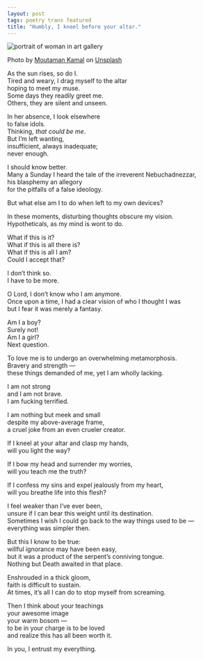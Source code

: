 ```yaml
---
layout: post
tags: poetry trans featured
title: "Humbly, I kneel before your altar."
---
```


![portrait of woman in art gallery](https://images.unsplash.com/photo-1727448826555-de5a31dc675a?q=80&w=2340&auto=format&fit=crop&ixlib=rb-4.1.0&ixid=M3wxMjA3fDB8MHxwaG90by1wYWdlfHx8fGVufDB8fHx8fA%3D%3D)
<div class="caption">Photo by <a href="https://unsplash.com/@nescafe_kun">Moutaman Kamal</a> on <a href="https://unsplash.com/photos/a-couple-of-people-standing-in-front-of-a-picture--nkQ3RjLa0E">Unsplash</a></div>

As the sun rises, so do I.  
Tired and weary, I drag myself to the altar  
hoping to meet my muse.  
Some days they readily greet me.  
Others, they are silent and unseen.  

In her absence, I look elsewhere  
to false idols.  
Thinking, _that could be me_.  
But I’m left wanting,  
insufficient, always inadequate;  
never enough.  

I should know better.  
Many a Sunday I heard the tale of the irreverent Nebuchadnezzar,  
his blasphemy an allegory  
for the pitfalls of a false ideology.  

But what else am I to do when left to my own devices?  

In these moments, disturbing thoughts obscure my vision.  
Hypotheticals, as my mind is wont to do.  

What if this is it?  
What if this is all there is?  
What if this is all I am?  
Could I accept that?  

I don’t think so.  
I have to be more.  

O Lord, I don’t know who I am anymore.  
Once upon a time, I had a clear vision of who I thought I was  
but I fear it was merely a fantasy.  

Am I a boy?  
Surely not!  
Am I a girl?  
Next question.  

To love me is to undergo an overwhelming metamorphosis.  
Bravery and strength —  
these things demanded of me, yet I am wholly lacking.  

I am not strong  
and I am not brave.  
I am fucking terrified.  

I am nothing but meek and small  
despite my above-average frame,  
a cruel joke from an even crueler creator.  

If I kneel at your altar and clasp my hands,  
will you light the way?  

If I bow my head and surrender my worries,  
will you teach me the truth?  

If I confess my sins and expel jealously from my heart,  
will you breathe life into this flesh?  

I feel weaker than I’ve ever been,  
unsure if I can bear this weight until its destination.  
Sometimes I wish I could go back to the way things used to be —  
everything was simpler then.  

But this I know to be true:  
willful ignorance may have been easy,  
but it was a product of the serpent’s conniving tongue.  
Nothing but Death awaited in that place.  

Enshrouded in a thick gloom,  
faith is difficult to sustain.  
At times, it’s all I can do to stop myself from screaming.  

Then I think about your teachings  
your awesome image  
your warm bosom —  
to be in your charge is to be loved  
and realize this has all been worth it.  

In you, I entrust my everything.  